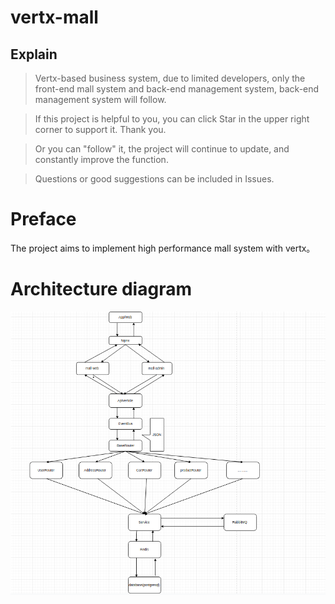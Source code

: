 # vertx-mall
## Explain
> Vertx-based business system, due to limited developers, only the front-end mall system and back-end management system, back-end management system will follow.

> If this project is helpful to you, you can click Star in the upper right corner to support it. Thank you.

> Or you can "follow" it, the project will continue to update, and constantly improve the function.

> Questions or good suggestions can be included in Issues.

# Preface
The project aims to implement high performance mall system with vertx。

# Architecture diagram

![系统架构图](document/resource/vertx-mall.png)
